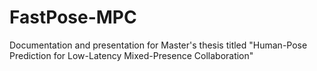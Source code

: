 # FastPose-MPC
Documentation and presentation for Master's thesis titled "Human-Pose Prediction for Low-Latency Mixed-Presence Collaboration" 
